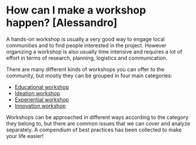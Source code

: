 # How can I make a workshop happen? [Alessandro]

A hands-on workshop is usually a very good way to engage local communities and to find people interested in the project.
However organizing a workshop is also usually time intensive and requires a lot of effort in terms of research, planning, logistics and communication.

There are many different kinds of workshops you can offer to the community, but mostly they can be grouped in four main categories:
- [Educational workshop](../how-can-i-make-a-workshop-happen/workshop-categories.md#Educational-workshop)
- [Ideation workshop](#Ideation-workshop)
- [Experiential workshop](#Experiential-workshop)
- [Innovation workshop](#Innovation-workshop)

Workshops can be approached in different ways according to the category they belong to, but there are common issues that we can cover and analyze separately. A compendium of best practices has been collected to make your life easier!

